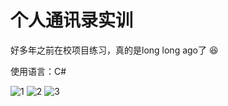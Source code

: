 # 个人通讯录实训
好多年之前在校项目练习，真的是long long ago了 😆

使用语言：C#

![1](https://github.com/TangHanF/My-Address-List/raw/master/img/1.png)
![2](https://github.com/TangHanF/My-Address-List/raw/master/img/2.png)
![3](https://github.com/TangHanF/My-Address-List/raw/master/img/3.png)

